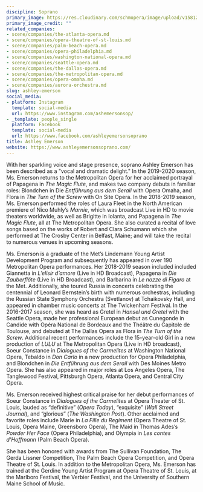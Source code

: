 ```yaml
---
discipline: Soprano
primary_image: https://res.cloudinary.com/schmopera/image/upload/v1581216657/media/2020/02/AshleyEmerson_jvuvrj.jpg
primary_image_credit: ""
related_companies:
- scene/companies/the-atlanta-opera.md
- scene/companies/opera-theatre-of-st-louis.md
- scene/companies/palm-beach-opera.md
- scene/companies/opera-philadelphia.md
- scene/companies/washington-national-opera.md
- scene/companies/seattle-opera.md
- scene/companies/the-dallas-opera.md
- scene/companies/the-metropolitan-opera.md
- scene/companies/opera-omaha.md
- scene/companies/aurora-orchestra.md
slug: ashley-emerson
social_media:
- platform: Instagram
  template: social-media
  url: https://www.instagram.com/ashemersonsop/
- _template: people_single
  platform: Facebook
  template: social-media
  url: https://www.facebook.com/ashleyemersonsoprano
title: Ashley Emerson
website: https://www.ashleyemersonsoprano.com/
---
```

With her sparkling voice and stage presence, soprano Ashley Emerson has been described as a "vocal and dramatic delight." In the 2019-2020 season, Ms. Emerson returns to the Metropolitan Opera for her acclaimed portrayal of Papagena in _The Magic Flute_, and makes two company debuts in familiar roles: Blondchen in Die _Entführung aus dem Serail_ with Opera Omaha, and Flora in _The Turn of the Screw_ with On Site Opera. In the 2018-2019 season, Ms. Emerson performed the roles of Laura Fleet in the North American premiere of Nico Muhly’s _Marnie_, which was broadcast Live in HD to movie theaters worldwide, as well as Brigitte in Iolanta, and Papagena in _The Magic Flute_, all at The Metropolitan Opera. She also curated a recital of love songs based on the works of Robert and Clara Schumann which she performed at The Crosby Center in Belfast, Maine; and will take the recital to numerous venues in upcoming seasons.

Ms. Emerson is a graduate of the Met’s Lindemann Young Artist Development Program and subsequently has appeared in over 190 Metropolitan Opera performances. Her 2018-2019 season included included Giannetta in _L’elisir d’amore_ (Live in HD Broadcast), Papagena in _Die Zauberflöte_ (Live in HD Broadcast), and Barbarina in _Le nozze di Figaro_ at the Met. Additionally, she toured Russia in concerts celebrating the centennial of Leonard Bernstein’s birth with numerous orchestras, including the Russian State Symphony Orchestra (Svetlanov) at Tchaikovsky Hall, and appeared in chamber music concerts at The Twickenham Festival. In the 2016-2017 season, she was heard as Gretel in _Hansel und Gretel_ with the Seattle Opera, made her professional European debut as Cunegonde in Candide with Opéra National de Bordeaux and the Théâtre du Capitole de Toulouse, and debuted at The Dallas Opera as Flora in _The Turn of the Screw_. Additional recent performances include the 15-year-old Girl in a new production of _LULU_ at The Metropolitan Opera (Live in HD broadcast), Soeur Constance in _Dialogues of the Carmelites_ at Washington National Opera, Tebaldo in _Don Carlo_ in a new production for Opera Philadelphia, and Blondchen in _Die Entführung aus dem Serail_ with Des Moines Metro Opera. She has also appeared in major roles at Los Angeles Opera, The Tanglewood Festival, Pittsburgh Opera, Atlanta Opera, and Central City Opera.

Ms. Emerson received highest critical praise for her debut performances of Soeur Constance in _Dialogues of the Carmelites_ at Opera Theater of St. Louis, lauded as “definitive” (_Opera Today_), “exquisite” (_Wall Street Journal_), and “glorious” (_The Washington Post_). Other acclaimed and favorite roles include Marie in _La Fille du Regiment_ (Opera Theatre of St. Louis, Opera Maine, Greensboro Opera), The Maid in Thomas Ades’s _Powder Her Face_ (Opera Philadelphia), and Olympia in _Les contes d’Hoffmann_ (Palm Beach Opera).

She has been honored with awards from The Sullivan Foundation, The Gerda Lissner Competition, The Palm Beach Opera Competition, and Opera Theatre of St. Louis. In addition to the Metropolitan Opera, Ms. Emerson has trained at the Gerdine Young Artist Program at Opera Theatre of St. Louis, at the Marlboro Festival, the Verbier Festival, and the University of Southern Maine School of Music.